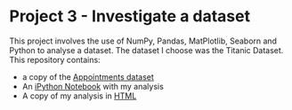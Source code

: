 # Project 3 - Investigate a dataset
This project involves the use of NumPy, Pandas, MatPlotlib, Seaborn and Python to analyse a dataset. The dataset I choose was the Titanic Dataset.    
This repository contains:    
- a copy of the [Appointments dataset](./no_shows.csv)
- An [iPython Notebook](./appointments_no_shows.ipynb) with my analysis
- A copy of my analysis in [HTML](./appointments_no_shows.html)
